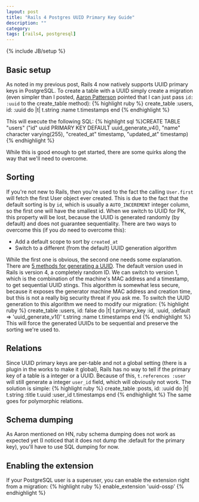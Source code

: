 ```yaml
---
layout: post
title: "Rails 4 Postgres UUID Primary Key Guide"
description: ""
category: 
tags: [rails4, postgresql]
---
```

{% include JB/setup %}

## Basic setup
As noted in my previous post, Rails 4 now natively supports UUID primary keys in PostgreSQL. To create a table with a UUID simply create a migration (even simpler than I posted, [Aaron Patterson](http://twitter.com/tenderlove) pointed that I can just pass `id: :uuid` to the create_table method):
{% highlight ruby %}
create_table :users, id: :uuid do |t|
  t.string :name
  t.timestamps
end
{% endhighlight %}

This will execute the following SQL:
{% highlight sql %}CREATE TABLE "users" ("id" uuid PRIMARY KEY DEFAULT uuid_generate_v4(), "name" character varying(255), "created_at" timestamp, "updated_at" timestamp){% endhighlight %}

While this is good enough to get started, there are some quirks along the way that we'll need to overcome.
## Sorting
If you're not new to Rails, then you're used to the fact the calling `User.first` will fetch the first User object ever created. This is due to the fact that the default sorting is by `id`, which is usually a `AUTO_INCEREMENT` integer column, so the first one will have the smallest id. When we switch to UUID for PK, this property will be lost, because the UUID is generated randomly (by default) and does not guarantee sequentiality. There are two ways to overcome this (if you _do_ need to overcome this):
* Add a default scope to sort by `created_at`
* Switch to a different (from the default) UUID generation algorithm

While the first one is obvious, the second one needs some explanation.
There are [5 methods for generating a UUID](https://en.wikipedia.org/wiki/UUID). The default version used in Rails is version 4, a completely random ID. We can switch to version 1, which is the combination of the machine's MAC address and a timestamp, to get sequential UUID stings. This algorithm is somewhat less secure, because it exposes the generator machine MAC address and creation time, but this is not a really big security threat if you ask me. To switch the UUID generation to this algorithm we need to modify our migration:
{% highlight ruby %}
create_table :users, id: false do |t|
  t.primary_key :id, :uuid, :default => 'uuid_generate_v1()'
  t.string :name
  t.timestamps
end
{% endhighlight %}
This will force the generated UUIDs to be sequential and preserve the sorting we're used to.
## Relations
Since UUID primary keys are per-table and not a global setting (there is a plugin in the works to make it global), Rails has no way to tell if the primary key of a table is a integer or a UUID. Because of this, `t.references :user` will still generate a integer `user_id` field, which will obviously not work. The solution is simple:
{% highlight ruby %}
create_table :posts, id: :uuid do |t|
  t.string :title
  t.uuid :user_id
  t.timestamps
end
{% endhighlight %}
The same goes for polymorphic relations.
## Schema dumping
As Aaron mentioned on HN, ruby schema dumping does not work as expected yet (I noticed that it does not dump the :default for the primary key), you'll have to use SQL dumping for now.

## Enabling the extension
If your PostgreSQL user is a superuser, you can enable the extension right from a migration:
{% highlight ruby %}
enable_extension 'uuid-ossp'
{% endhighlight %}